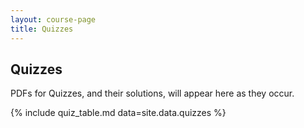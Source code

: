```yaml
---
layout: course-page
title: Quizzes
---
```


## Quizzes

PDFs for Quizzes, and their solutions, will appear here as they occur.

{% include quiz_table.md  data=site.data.quizzes %}
